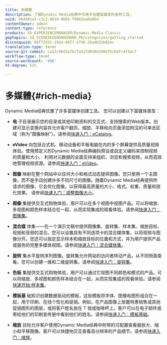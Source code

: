 ```yaml
---
title: 多媒體
description: 了解Dynamic Media经典中可用于创建富媒体的各种工具。
uuid: b64981a3-c3c2-4010-9b65-f9982ea0a664
contentOwner: admin
content-type: reference
products: SG_EXPERIENCEMANAGER/Dynamic-Media-Classic
geptopics: SG_SCENESEVENONDEMAND_PK/categories/getting_started
discoiquuid: 86f72d31-19aa-4077-a746-2badb53b02ec
translation-type: tm+mt
source-git-commit: ca12c96d3a76cfa52fd930d190476cb6fc4f4ac7
workflow-type: tm+mt
source-wordcount: '456'
ht-degree: 52%

---
```



# 多媒體{#rich-media}

Dynamic Media经典优惠了许多富媒体创建工具。 您可以创建以下富媒体类型：

* **电**
子目录展示您的目录或其他印刷资料的交互式、支持搜索的Web版本。创建可显示变换内容并允许客户翻页、缩放、平移和向页面添加附注的可单击区域（称为“图像映射”）。请参阅[快速入门：eCatalog](/help/quick-start-ecatalog.md)。

* **eVideo**
向包括台式机、移动设备和平板电脑在内的多个屏幕提供高质量视频体验。使用预定义的Dynamic Media经典编码预设或自定义编码来控制视频的质量和大小。 利用对元数据的全面支持来组织、浏览和搜索视频，从而高效地管理视频资源。请参阅[快速入门：eVideo](/help/quick-start-video.md)。

* **图像**
映射在整个网站中以任何大小和格式动态提供图像。您只使用一个主图像，而不是手动创建许多不同尺寸的图像。随着Dynamic Media经典提供所请求的图像，它会优化图像，以获得最高质量的大小、格式、权重、质量和锐化效果。 请参阅[快速入门：调整图像大小](/help/quick-start-image-sizing.md)。

* **图像**
集提供交互式购物体验，用户可以在多个视图中视图产品。可以将缩放、多视图和颜色样本结合在一起，从而实现集成的观看体验。请参阅[快速入门：图像集](/help/quick-start-image-sets.md)。

* **混合媒**
体集——在一个演示文稿中提供图像集、旋转集、样本集、缩放目标、视频和音频的混合。您可以设置具有不同选项卡的混合媒体集，以将视频与图像分开。您还可以指定显示样本和缩放目标的位置和方式，并为用户提供产品或服务的完整多媒体视图。请参阅[快速入门：混合媒体集](/help/quick-start-mixed-media-sets.md)。

* **旋转**
集水平旋转序列图像。旋转集允许网站的访问者转动产品，从不同侧面查看。您可以创建一维和二维旋转集。请参阅[快速入门：旋转集](/help/quick-start-spin-sets.md)。

* **色板**
集提供交互式购物体验，用户可以通过它视图不同颜色和模式的产品。可以将缩放、多视图和颜色样本结合在一起，从而实现集成的观看体验。请参阅[快速开始:样本集](/help/quick-start-swatch-sets.md)。

* **模板基**
础知识创建数据驱动的模板，这些模板将字体、图像和图形组合在一起，用于印刷、在线个性化和促销。例如，在产品图像上放置特惠销售或其他促销图形的图层，或将客户姓名放在 T 恤或咖啡杯上。客户可以在电子邮件或寄给他们的印刷宣传册中看到他们的姓名。请参阅[快速入门：模板基础](/help/quick-start-template-basics.md)。

* **缩放**
目标允许客户使用Dynamic Media经典中附带的可配置查看器放大、缩小和平移图像。客户可以快捷地交互查看高分辨率的产品细节。请参阅[快速入门：缩放](/help/quick-start-zoom.md)。
